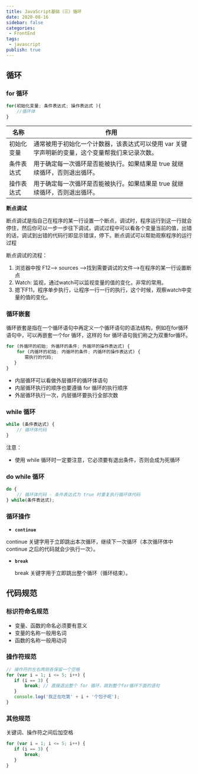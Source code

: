 ```yaml
---
title: JavaScript基础（三）循环
date: 2020-08-16
sidebar: false
categories:
 - FrontEnd
tags:
 - javascript
publish: true
---
```




## 循环



### for 循环

```js
for(初始化变量; 条件表达式; 操作表达式 ){
    //循环体
}
```

| 名称       | 作用                                                         |
| ---------- | ------------------------------------------------------------ |
| 初始化变量 | 通常被用于初始化一个计数器，该表达式可以使用 var 关键字声明新的变量，这个变量帮我们来记录次数。 |
| 条件表达式 | 用于确定每一次循环是否能被执行。如果结果是 true 就继续循环，否则退出循环。 |
| 操作表达式 | 用于确定每一次循环是否能被执行。如果结果是 true 就继续循环，否则退出循环。 |



**断点调试**

断点调试是指自己在程序的某一行设置一个断点，调试时，程序运行到这一行就会停住，然后你可以一步一步往下调试，调试过程中可以看各个变量当前的值，出错的话，调试到出错的代码行即显示错误，停下。断点调试可以帮助观察程序的运行过程

断点调试的流程：

1. 浏览器中按 F12--> sources -->找到需要调试的文件-->在程序的某一行设置断点
2. Watch: 监视，通过watch可以监视变量的值的变化，非常的常用。
3. 摁下F11，程序单步执行，让程序一行一行的执行，这个时候，观察watch中变量的值的变化。



### 循环嵌套

循环嵌套是指在一个循环语句中再定义一个循环语句的语法结构，例如在for循环语句中，可以再嵌套一个for 循环，这样的 for 循环语句我们称之为双重for循环。

```js
for (外循环的初始; 外循环的条件; 外循环的操作表达式) {
    for (内循环的初始; 内循环的条件; 内循环的操作表达式) {  
       需执行的代码;
   }
}
```

- 内层循环可以看做外层循环的循环体语句
- 内层循环执行的顺序也要遵循 for 循环的执行顺序 
- 外层循环执行一次，内层循环要执行全部次数



### while 循环

```js
while (条件表达式) {
    // 循环体代码 
}
```

注意：

- 使用 while 循环时一定要注意，它必须要有退出条件，否则会成为死循环



### do while 循环

```js
do {
    // 循环体代码 - 条件表达式为 true 时重复执行循环体代码
} while(条件表达式);
```



### 循环操作

- **`continue`**

continue 关键字用于立即跳出本次循环，继续下一次循环（本次循环体中 continue 之后的代码就会少执行一次）。

- **`break`**

  break 关键字用于立即跳出整个循环（循环结束）。



## 代码规范

### 标识符命名规范

-  变量、函数的命名必须要有意义
-  变量的名称一般用名词  
-  函数的名称一般用动词  



### 操作符规范

```js
// 操作符的左右两侧各保留一个空格
for (var i = 1; i <= 5; i++) {
   if (i == 3) {
       break; // 直接退出整个 for 循环，跳到整个for循环下面的语句
   }
   console.log('我正在吃第' + i + '个包子呢');
}
```



### 其他规范

关键词、操作符之间后加空格

```js
for (var i = 1; i <= 5; i++) {
   if (i == 3) {
       break;
   }
}
```

